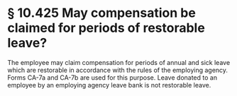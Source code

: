 # § 10.425   May compensation be claimed for periods of restorable leave?

The employee may claim compensation for periods of annual and sick leave which are restorable in accordance with the rules of the employing agency. Forms CA-7a and CA-7b are used for this purpose. Leave donated to an employee by an employing agency leave bank is not restorable leave.




